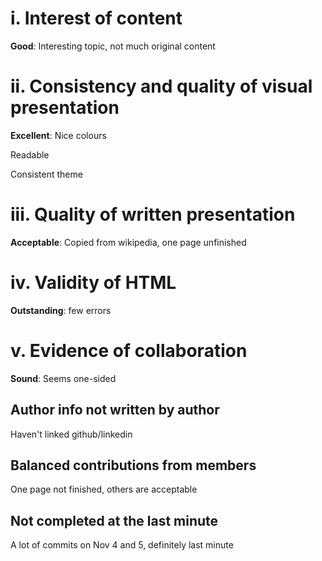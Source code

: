
i. Interest of content
========================

**Good**: Interesting topic, not much original content

ii. Consistency and quality of visual presentation
==================================================

**Excellent**: Nice colours

Readable

Consistent theme

iii. Quality of written presentation
====================================

**Acceptable**: Copied from wikipedia, one page unfinished

iv. Validity of HTML
====================

**Outstanding**: few errors

v. Evidence of collaboration
============================

**Sound**: Seems one-sided

Author info not written by author
---------------------------------

Haven't linked github/linkedin

Balanced contributions from members
-----------------------------------

One page not finished, others are acceptable

Not completed at the last minute
--------------------------------

A lot of commits on Nov 4 and 5, definitely last minute

